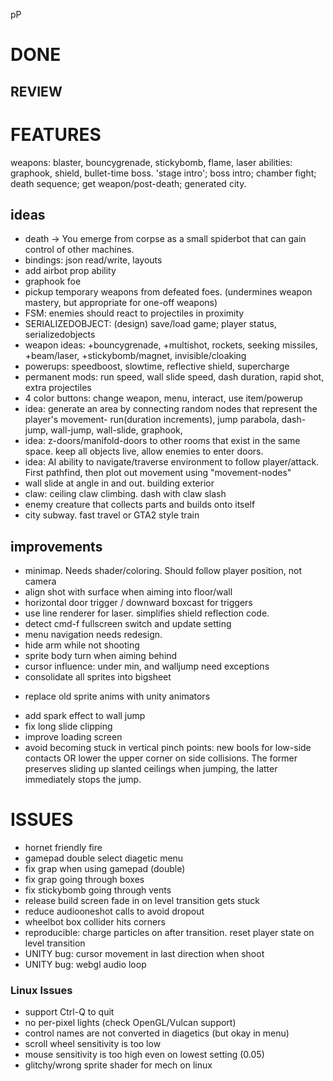 pP

# DONE

## REVIEW

# FEATURES
weapons: blaster, bouncygrenade, stickybomb, flame, laser
abilities: graphook, shield, bullet-time
boss. 'stage intro'; boss intro; chamber fight; death sequence; get weapon/post-death;
generated city.

## ideas
- death -> You emerge from corpse as a small spiderbot that can gain control of other machines.
- bindings: json read/write, layouts
- add airbot prop ability
- graphook foe
- pickup temporary weapons from defeated foes. (undermines weapon mastery, but appropriate for one-off weapons)
- FSM: enemies should react to projectiles in proximity
- SERIALIZEDOBJECT: (design) save/load game; player status, serializedobjects
- weapon ideas: +bouncygrenade, +multishot, rockets, seeking missiles, +beam/laser, +stickybomb/magnet, invisible/cloaking
- powerups: speedboost, slowtime, reflective shield, supercharge
- permanent mods: run speed, wall slide speed, dash duration, rapid shot, extra projectiles
- 4 color buttons: change weapon, menu, interact, use item/powerup
- idea: generate an area by connecting random nodes that represent the player's movement- run(duration increments), jump parabola, dash-jump, wall-jump, wall-slide, graphook,
- idea: z-doors/manifold-doors to other rooms that exist in the same space. keep all objects live, allow enemies to enter doors.
- idea: AI ability to navigate/traverse environment to follow player/attack. First pathfind, then plot out movement using "movement-nodes"
- wall slide at angle in and out. building exterior
- claw: ceiling claw climbing. dash with claw slash
- enemy creature that collects parts and builds onto itself
- city subway. fast travel or GTA2 style train

## improvements
- minimap. Needs shader/coloring. Should follow player position, not camera
- align shot with surface when aiming into floor/wall
- horizontal door trigger / downward boxcast for triggers
- use line renderer for laser. simplifies shield reflection code.
- detect cmd-f fullscreen switch and update setting
- menu navigation needs redesign.
- hide arm while not shooting
- sprite body turn when aiming behind
- cursor influence: under min, and walljump need exceptions
- consolidate all sprites into bigsheet
+ replace old sprite anims with unity animators
- add spark effect to wall jump
- fix long slide clipping
- improve loading screen
- avoid becoming stuck in vertical pinch points: new bools for low-side contacts OR lower the upper corner on side collisions. The former preserves sliding up slanted ceilings when jumping, the latter immediately stops the jump.

# ISSUES
- hornet friendly fire
- gamepad double select diagetic menu
- fix grap when using gamepad (double)
- fix grap going through boxes
- fix stickybomb going through vents
- release build screen fade in on level transition gets stuck
- reduce audiooneshot calls to avoid dropout
- wheelbot box collider hits corners
- reproducible: charge particles on after transition. reset player state on level transition
- UNITY bug: cursor movement in last direction when shoot
- UNITY bug: webgl audio loop

### Linux Issues
- support Ctrl-Q to quit
- no per-pixel lights (check OpenGL/Vulcan support)
- control names are not converted in diagetics (but okay in menu)
- scroll wheel sensitivity is too low
- mouse sensitivity is too high even on lowest setting (0.05)
- glitchy/wrong sprite shader for mech on linux
